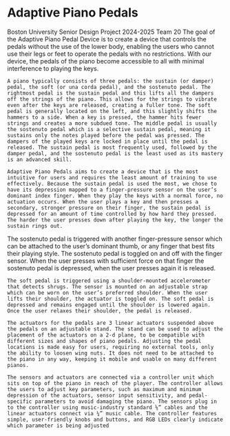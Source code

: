 # Adaptive Piano Pedals
Boston University Senior Design Project 2024-2025 Team 20
	The goal of the Adaptive Piano Pedal Device is to create a device that controls the pedals without the use of the lower body, enabling the users who cannot use their legs or feet to operate the pedals with no restrictions. With our device, the pedals of the piano become accessible to all with minimal interference to playing the keys. 

	A piano typically consists of three pedals: the sustain (or damper) pedal, the soft (or una corda pedal), and the sostenuto pedal. The rightmost pedal is the sustain pedal and this lifts all the dampers off the strings of the piano. This allows for the strings to vibrate even after the keys are released, creating a fuller tone. The soft pedal is generally located on the left, and this slightly shifts the hammers to a side. When a key is pressed, the hammer hits fewer strings and creates a more subdued tone. The middle pedal is usually the sostenuto pedal which is a selective sustain pedal, meaning it sustains only the notes played before the pedal was pressed. The dampers of the played keys are locked in place until the pedal is released. The sustain pedal is most frequently used, followed by the damper pedal, and the sostenuto pedal is the least used as its mastery is an advanced skill. 

	Adaptive Piano Pedals aims to create a device that is the most intuitive for users and requires the least amount of training to use effectively. Because the sustain pedal is used the most, we chose to have its depression mapped to a finger-pressure sensor on the user’s dominant index finger. When they play the keys with a normal force, no actuation occurs. When the user plays a key and then presses a secondary, stronger pressure on their finger, the sustain pedal is depressed for an amount of time controlled by how hard they pressed. The harder the user presses down after playing the key, the longer the sustain rings out. 
The sostenuto pedal is triggered with another finger-pressure sensor which can be attached to the user’s dominant thumb, or any finger that best fits their playing style. The sostenuto pedal is toggled on and off with the finger sensor. When the user presses with sufficient force on that finger the sostenuto pedal is depressed, when the user presses again it is released.  

	The soft pedal is triggered using a shoulder-mounted accelerometer that detects shrugs. The sensor is mounted on an adjustable strap which can be worn on the user’s preferred shoulder. When the user lifts their shoulder, the actuator is toggled on. The soft pedal is depressed and remains engaged until the shoulder is lowered again. Once the user relaxes their shoulder, the pedal is released.
 
	The actuators for the pedals are 3 linear actuators suspended above the pedals on an adjustable stand. The stand can be used to adjust the placement of the actuators on a 2-d plane, to be compatible with different sizes and shapes of piano pedals. Adjusting the pedal locations is made easy for users, requiring no external tools, only the ability to loosen wing nuts. It does not need to be attached to the piano in any way, keeping it mobile and usable on many different pianos. 
 
	The sensors and actuators are connected via a controller unit which sits on top of the piano in reach of the player. The controller allows the users to adjust key parameters, such as maximum and minimum depression of the actuators, sensor input sensitivity, and pedal-specific parameters to avoid damaging the piano. The sensors plug in to the controller using music-industry standard ⅛” cables and the linear actuators connect via ¼” music cable. The controller features simple, user-friendly knobs and buttons, and RGB LEDs clearly indicate which parameter is being adjusted
